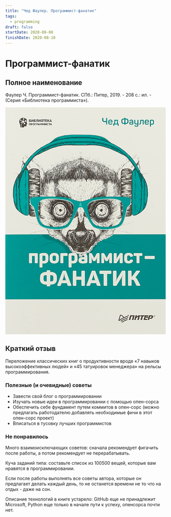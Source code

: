 ```yaml
---
title: "Чед Фаулер. Программист-фанатик"
tags:
  - programming
draft: false
startDate: 2020-08-08
finishDate: 2020-08-10
---
```


# Программист-фанатик

## Полное наименование

Фаулер Ч. Программист-фанатик. СПб.: Питер, 2019. - 208 с.: ил. - (Серия «Библиотека программиста»).

![coverage](../_resources/fauler_passionate_programmer.jpg)


## Краткий отзыв

Переложение классических книг о продуктивности вроде «7 навыков высокоэффективных людей» и «45 татуировок менеджера» на рельсы программирования.


### Полезные (и очевидные) советы

- Завести свой блог о программировании
- Изучать новые идеи в программировании с помощью опен-сорса
- Обеспечить себе фундамент путем коммитов в опен-сорс (можно предлагать работодателю добавлять необходимые фичи в этот опен-сорс проект)
- Вписаться в тусовку лучших программистов


### Не понравилось

Много взаимоисключающих советов: сначала рекомендует фигачить после работы, а потом рекомендует не перерабатывать.

Куча заданий типа: составьте список из 100500 вещей, которые вам нравятся в программировании.

Если после работы выполнять все советы автора, которые он предлагает делать каждый день, то не останется времени не то что на отдых - даже на сон.

Описание технологий в книге устарело: GitHub еще не принадлежит Microsoft, Python еще только в начале пути к успеху, опенсорса почти нет.